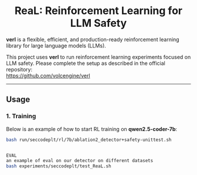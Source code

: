 <h1 style="text-align: center;">ReaL: Reinforcement Learning for LLM Safety</h1>

**verl** is a flexible, efficient, and production-ready reinforcement learning library for large language models (LLMs).

This project uses **verl** to run reinforcement learning experiments focused on LLM safety. Please complete the setup as described in the official repository:  
https://github.com/volcengine/verl

---

## Usage

### 1. Training

Below is an example of how to start RL training on **qwen2.5-coder-7b**:

```bash
bash run/seccodeplt/rl/7b/ablation2_detector+safety-unittest.sh


EVAL
an example of eval on our detector on different datasets
bash experiments/seccodeplt/test_ReaL.sh
